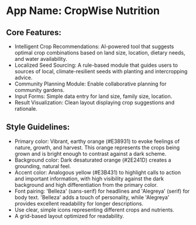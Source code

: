 # **App Name**: CropWise Nutrition

## Core Features:

- Intelligent Crop Recommendations: AI-powered tool that suggests optimal crop combinations based on land size, location, dietary needs, and water availability.
- Localized Seed Sourcing: A rule-based module that guides users to sources of local, climate-resilient seeds with planting and intercropping advice.
- Community Planning Module: Enable collaborative planning for community gardens.
- Input Forms: Simple data entry for land size, family size, location.
- Result Visualization: Clean layout displaying crop suggestions and rationale.

## Style Guidelines:

- Primary color: Vibrant, earthy orange (#E38931) to evoke feelings of nature, growth, and harvest. This orange represents the crops being grown and is bright enough to contrast against a dark scheme.
- Background color: Dark desaturated orange (#2E241D) creates a grounding, natural feel.
- Accent color: Analogous yellow (#E3B431) to highlight calls to action and important information, with high visibility against the dark background and high differentiation from the primary color.
- Font pairing: 'Belleza' (sans-serif) for headlines and 'Alegreya' (serif) for body text. 'Belleza' adds a touch of personality, while 'Alegreya' provides excellent readability for longer descriptions.
- Use clear, simple icons representing different crops and nutrients.
- A grid-based layout optimized for readability.